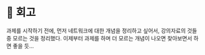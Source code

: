 # :dart: 회고
과제를 시작하기 전에, 먼저 네트워크에 대한 개념을 정리하고 싶어서, 강의자료의 것들 중 모르는 것을 정리했다. 이제부터 과제를 하며 더 모르는 개념이 나오면 찾아보면서 하면 좋을 듯...